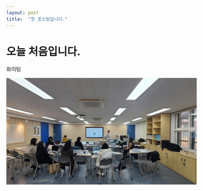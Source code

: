```yaml
---
layout: post
title:  "첫 포스팅입니다."
---
```

# 오늘 처음입니다.
화이팅



![KakaoTalk_20230218_101638648_03](../images/2023-02-18-first/KakaoTalk_20230218_101638648_03-1676733525432-2.jpg)
